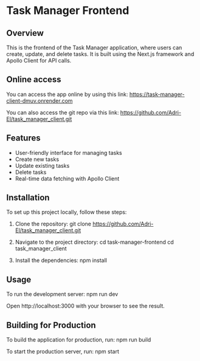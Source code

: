 # Task Manager Frontend

## Overview
This is the frontend of the Task Manager application, where users can create, update, and delete tasks. It is built using the Next.js framework and Apollo Client for API calls.

## Online access
You can access the app online by using this link: https://task-manager-client-dmuv.onrender.com

You can also access the git repo via this link: https://github.com/Adri-El/task_manager_client.git

## Features
- User-friendly interface for managing tasks
- Create new tasks
- Update existing tasks
- Delete tasks
- Real-time data fetching with Apollo Client

## Installation
To set up this project locally, follow these steps:

1. Clone the repository:
    git clone https://github.com/Adri-El/task_manager_client.git

2. Navigate to the project directory: cd task-manager-frontend
    cd task_manager_client

3. Install the dependencies:
    npm install

## Usage
To run the development server:
    npm run dev

Open http://localhost:3000 with your browser to see the result.

## Building for Production
To build the application for production, run:
    npm run build

To start the production server, run:
npm start




